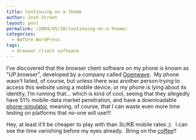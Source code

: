 ```yaml
---
title: Continuing on a theme
author: Josh Street
layout: post
permalink: /2004/05/20/continuing-on-a-theme/
categories:
  - Before WordPress
tags:
  - browser client software
---
```

I&#8217;ve discovered that the browser client software on my phone is known as "UP.browser", developed by a company called [Openwave][1].&nbsp; My phone wasn&#8217;t listed, of course, but unless there was another person trying to access this website using a mobile device, or my phone is lying about its identity, I&#8217;m running that&#8230; which is kind of cool, seeing that they allegedly have 51% mobile-data market penetration, and have a downloadable [phone-simulator][2], meaning, of course, that I can waste even more time testing on platforms that no-one will use!!!

Hey, at least it&#8217;ll be cheaper to play with than 3c/KB mobile rates ;).&nbsp; I can see the time vanishing before my eyes already.&nbsp; Bring on the [coffee][3]!!

 [1]: http://www.openwave.com/
 [2]: http://developer.openwave.com/dvl/tools_and_sdk/openwave_mobile_sdk/phone_simulator/
 [3]: http://www.thinkgeek.com/images/products/zoom/caffeine.jpg